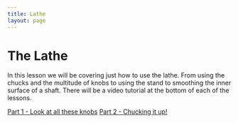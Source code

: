 ```yaml
---
title: Lathe
layout: page
---
```


The Lathe
===
In this lesson we will be covering just how to use the lathe. From using the chucks and the multitude of knobs to using the stand to smoothing the inner surface of a shaft. There will be a video tutorial at the bottom of each of the lessons.

[Part 1 - Look at all these knobs](https://www.google.com)
[Part 2 - Chucking it up!](/first/lessons/Lathe/ChuckingItUp/)
